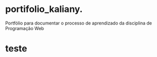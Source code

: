 # portifolio_kaliany.
Portfólio para documentar o processo de aprendizado da disciplina de Programação Web 
<h1>teste</h1>
